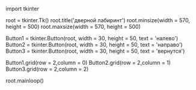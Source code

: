 import tkinter

root = tkinter.Tk()
root.title('дверной лабиринт')
root.minsize(width = 570, height = 500)
root.maxsize(width = 570, height = 500)

Button1 = tkinter.Button(root, width = 30, height = 50, text = 'налево')
Button2 = tkinter.Button(root, width = 30, height = 50, text = 'направо')
Button3 = tkinter.Button(root, width = 30, height = 50, text = 'вернутся')

Button1.grid(row = 2,column = 0)
Button2.grid(row = 2,column = 1)
Button3.grid(row = 2,column = 2)

root.mainloop()
